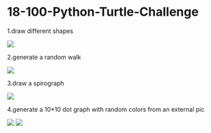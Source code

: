 # 18-100-Python-Turtle-Challenge


1.draw different shapes

![](https://i.imgur.com/evqx2rk.gif)

2.generate a random walk

![](https://i.imgur.com/U9Kus6p.gif)

3.draw a spirograph

![](https://i.imgur.com/A3LuaIB.gif)

4.generate a 10*10 dot graph with random colors from an external pic

![](https://i.imgur.com/eEQ1EeC.png)
![](https://i.imgur.com/JozULr4.gif)
